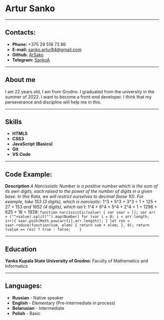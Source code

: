 # Artur Sanko #
***
## Contacts: ##
* **Phone:** +375 29 518 73 86
* **E-mail:** sanko.artur84@gmail.com
* **Github:** [ArSako](https://github.com/ArSako)
* **Telegram:** [SankoA](https://t.me/SankoA)
***
## About me ##
I am 22 years old, I am from Grodno. I graduated from the university in the summer of 2022. I want to become a front-end developer. I think that my perseverance and discipline will help me in this.
***
## Skills ##
* **HTML5** 
* **CSS3**
* **JavaScript (Basics)**
* **Git**
* **VS Code**
***
## Code Example: ##
**Description**
*A Narcissistic Number is a positive number which is the sum of its own digits, each raised to the power of the number of digits in a given base. In this Kata, we will restrict ourselves to decimal (base 10).*
*For example, take 153 (3 digits), which is narcisstic:*
1^3 + 5^3 + 3^3 = 1 + 125 + 27 = 153
*and 1652 (4 digits), which isn't:*
1^4 + 6^4 + 5^4 + 2^4 = 1 + 1296 + 625 + 16 = 1938:
`
    function narcissistic(value) {
        var saar = [];
        var arr = (""+value).split("").map(Number)
        for (var i = 0; i < arr.length; i++){
        saar.push(Math.pow(arr[i],arr.length));
        }
        let res = saar.reduce(function(sum, elem) {
        return sum + elem;
    }, 0);
        return (value == res) ? true : false;   
    }
`
***
## Education ##
**Yanka Kupala State University of Grodno:** Faculty of Mathematics and Informatics 
***
## Languages: ##
* **Russian** - Native speaker
* **English** - Elementary (Pre-Intermediate in process)
* **Belarusian** - Intermediate
* **Polish** - Basic